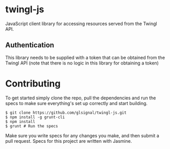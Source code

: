 # twingl-js

JavaScript client library for accessing resources served from the Twingl API.

## Authentication

This library needs to be supplied with a token that can be obtained from the
Twingl API (note that there is no logic in this library for obtaining a token)

# Contributing

To get started simply clone the repo, pull the dependencies and run the specs
to make sure everything's set up correctly and start building.

    $ git clone https://github.com/glsignal/twingl-js.git
    $ npm install -g grunt-cli
    $ npm install
    $ grunt # Run the specs

Make sure you write specs for any changes you make, and then submit a pull
request. Specs for this project are written with Jasmine.
